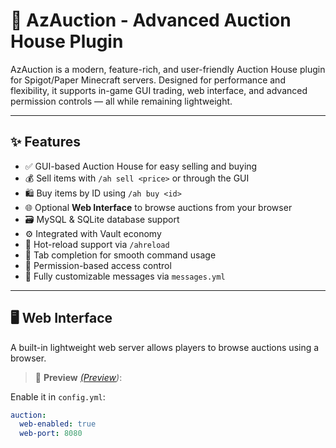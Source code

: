 # 🛒 AzAuction - Advanced Auction House Plugin

AzAuction is a modern, feature-rich, and user-friendly Auction House plugin for Spigot/Paper Minecraft servers. Designed for performance and flexibility, it supports in-game GUI trading, web interface, and advanced permission controls — all while remaining lightweight.

---

## ✨ Features

- ✅ GUI-based Auction House for easy selling and buying
- 💰 Sell items with `/ah sell <price>` or through the GUI
- 🛍️ Buy items by ID using `/ah buy <id>`
- 🌐 Optional **Web Interface** to browse auctions from your browser
- 🗃️ MySQL & SQLite database support
- ⚙️ Integrated with Vault economy
- 🔁 Hot-reload support via `/ahreload`
- 🧾 Tab completion for smooth command usage
- 🔐 Permission-based access control
- 📝 Fully customizable messages via `messages.yml`

---

## 🖥️ Web Interface

A built-in lightweight web server allows players to browse auctions using a browser.

> 📸 **Preview** *[(Preview](https://i.imgur.com/4X4vumj.png))*:  

Enable it in `config.yml`:
```yaml
auction:
  web-enabled: true
  web-port: 8080
